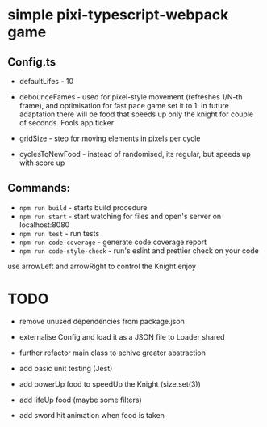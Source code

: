 # simple pixi-typescript-webpack game

## Config.ts

-   defaultLifes - 10
-   debounceFames - used for pixel-style movement (refreshes 1/N-th frame), and optimisation
for fast pace game set it to 1.
in future adaptation there will be food that speeds up only the knight for couple of seconds.
Fools app.ticker

-   gridSize - step for moving elements in pixels per cycle
-   cyclesToNewFood - instead of randomised, its regular, but speeds up with score up

## Commands:

-   `npm run build` - starts build procedure
-   `npm run start` - start watching for files and open's server on localhost:8080
-   `npm run test` - run tests
-   `npm run code-coverage` - generate code coverage report
-   `npm run code-style-check` - run's eslint and prettier check on your code

use arrowLeft and arrowRight to control the Knight
enjoy

# TODO

- remove unused dependencies from package.json
- externalise Config and load it as a JSON file to Loader shared
- further refactor main class to achive greater abstraction
- add basic unit testing (Jest)

- add powerUp food to speedUp the Knight (size.set(3))
- add lifeUp food (maybe some filters)
- add sword hit animation when food is taken
